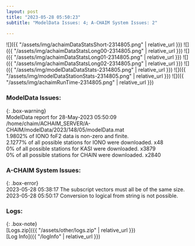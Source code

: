 ```yaml
---
layout: post
title: "2023-05-28 05:50:23"
subtitle: "ModelData Issues: 4; A-CHAIM System Issues: 2"

---
```


![]({{ "/assets/img/achaimDataStatsShort-2314805.png" | relative_url }})
![]({{ "/assets/img/achaimDataStatsLong00-2314805.png" | relative_url }})
![]({{ "/assets/img/achaimDataStatsLong01-2314805.png" | relative_url }})
![]({{ "/assets/img/achaimDataStatsLong02-2314805.png" | relative_url }})
![]({{ "/assets/img/modelDataDataStats-2314805.png" | relative_url }})
![]({{ "/assets/img/modelDataStationStats-2314805.png" | relative_url }})
![]({{ "/assets/img/achaimRunTime-2314805.png" | relative_url }})


### ModelData Issues:  
  
{: .box-warning}  
 ModelData report for 28-May-2023 05:50:09   
 /home/chaim/ACHAIM_SERVER/A-CHAIM/modelData/2023/148/05/modelData.mat   
 1.9802% of IONO foF2 data is non-zero and finite.   
 2.1277% of all possible stations for IONO were downloaded. x48   
 0% of all possible stations for KASI were downloaded. x3879   
 0% of all possible stations for CHAIN were downloaded. x2840   
  
### A-CHAIM System Issues:  
  
{: .box-error}  
2023-05-28 05:38:17 The subscript vectors must all be of the same size.  
2023-05-28 05:50:17 Conversion to logical from string is not possible.  

### Logs:  
  
{: .box-note}  
[Logs.zip]({{ "/assets/other/logs.zip" | relative_url }})  
[Log Info]({{ "/logInfo" | relative_url }})  
